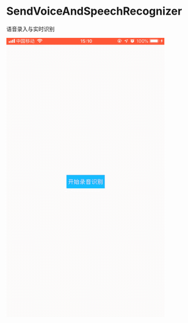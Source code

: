 # SendVoiceAndSpeechRecognizer
语音录入与实时识别

![](https://github.com/aaa510665117/SendVoiceAndSpeechRecognizer/raw/master/dropMenuListGif.gif)

